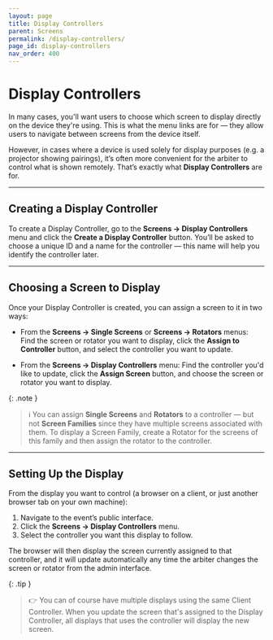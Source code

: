 ```yaml
---
layout: page
title: Display Controllers
parent: Screens
permalink: /display-controllers/
page_id: display-controllers
nav_order: 400
---
```


# Display Controllers

In many cases, you'll want users to choose which screen to display directly on the device they're using.
This is what the menu links are for — they allow users to navigate between screens from the device itself.

However, in cases where a device is used solely for display purposes (e.g. a projector showing pairings), it’s often more convenient for the arbiter to control what is shown remotely.
That’s exactly what **Display Controllers** are for.

---

## Creating a Display Controller

To create a Display Controller, go to the **Screens → Display Controllers** menu and click the **Create a Display Controller** button.
You’ll be asked to choose a unique ID and a name for the controller — this name will help you identify the controller later.

---

## Choosing a Screen to Display

Once your Display Controller is created, you can assign a screen to it in two ways:

- From the **Screens → Single Screens** or **Screens → Rotators** menus:
  Find the screen or rotator you want to display, click the **Assign to Controller** button, and select the controller you want to update.

- From the **Screens → Display Controllers** menu:
  Find the controller you'd like to update, click the **Assign Screen** button, and choose the screen or rotator you want to display.

{: .note }
> :information_source: You can assign **Single Screens** and **Rotators** to a controller — but not **Screen Families** since they have multiple screens associated with them.
> To display a Screen Family, create a Rotator for the screens of this family and then assign the rotator to the controller.

---

## Setting Up the Display

From the display you want to control (a browser on a client, or just another browser tab on your own machine):

1. Navigate to the event’s public interface.
2. Click the **Screens → Display Controllers** menu.
3. Select the controller you want this display to follow.

The browser will then display the screen currently assigned to that controller, and it will update automatically any time the arbiter changes the screen or rotator from the admin interface.

{: .tip }
> :point_right: You can of course have multiple displays using the same Client Controller.
> When you update the screen that's assigned to the Display Controller, all displays that uses the controller will display the new screen.
